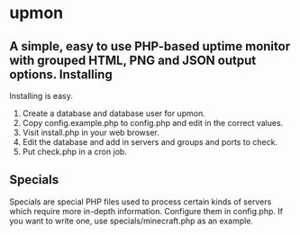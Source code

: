 upmon
=====
A simple, easy to use PHP-based uptime monitor with grouped HTML, PNG and JSON output options.
Installing
-----
Installing is easy.

1. Create a database and database user for upmon.
2. Copy config.example.php to config.php and edit in the correct values.
3. Visit install.php in your web browser.
4. Edit the database and add in servers and groups and ports to check.
5. Put check.php in a cron job.

Specials
-----
Specials are special PHP files used to process certain kinds of servers which require more in-depth information. Configure them in config.php. If you want to write one, use specials/minecraft.php as an example.